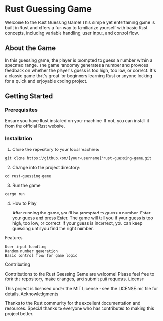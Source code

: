 # Rust Guessing Game

Welcome to the Rust Guessing Game! This simple yet entertaining game is built in Rust and offers a fun way to familiarize yourself with basic Rust concepts, including variable handling, user input, and control flow.

## About the Game

In this guessing game, the player is prompted to guess a number within a specified range. The game randomly generates a number and provides feedback on whether the player's guess is too high, too low, or correct. It's a classic game that's great for beginners learning Rust or anyone looking for a quick and enjoyable coding project.

## Getting Started

### Prerequisites

Ensure you have Rust installed on your machine. If not, you can install it from [the official Rust website](https://www.rust-lang.org/learn/get-started).

### Installation

1. Clone the repository to your local machine:

`git clone https://github.com/[your-username]/rust-guessing-game.git`

2. Change into the project directory:

`cd rust-guessing-game`

3. Run the game:

`cargo run`

4. How to Play

    After running the game, you'll be prompted to guess a number.
    Enter your guess and press Enter.
    The game will tell you if your guess is too high, too low, or correct.
    If your guess is incorrect, you can keep guessing until you find the right number.

Features

    User input handling
    Random number generation
    Basic control flow for game logic

Contributing

Contributions to the Rust Guessing Game are welcome! Please feel free to fork the repository, make changes, and submit pull requests.
License

This project is licensed under the MIT License - see the LICENSE.md file for details.
Acknowledgments

Thanks to the Rust community for the excellent documentation and resources.
Special thanks to everyone who has contributed to making this project better.

